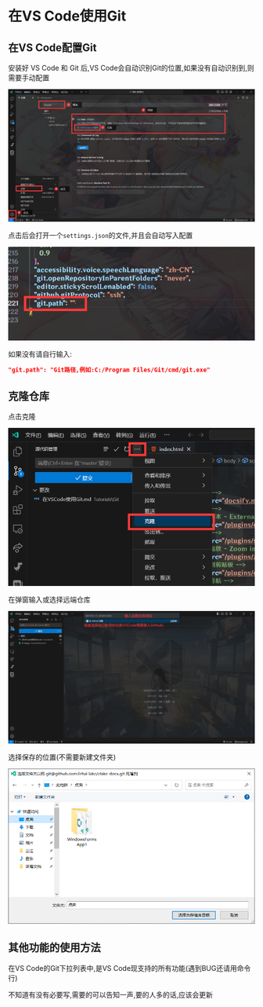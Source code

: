 # 在VS Code使用Git

## 在VS Code配置Git

安装好 VS Code 和 Git 后,VS Code会自动识别Git的位置,如果没有自动识别到,则需要手动配置

![b38460634ba1da9b8124ef4e2cfae3c293b66e0e](Assets/b38460634ba1da9b8124ef4e2cfae3c293b66e0e.png)

点击后会打开一个`settings.json`的文件,并且会自动写入配置

![e46cd214fddec58703ed0a3b56344a1811cc5140](Assets/e46cd214fddec58703ed0a3b56344a1811cc5140.png)

如果没有请自行输入:

```json
"git.path": "Git路径,例如:C:/Program Files/Git/cmd/git.exe"
```

## 克隆仓库

点击克隆

![106d0fa1d5d7989a0ceeaba1bcdc3392a7e17d53](Assets/106d0fa1d5d7989a0ceeaba1bcdc3392a7e17d53.png)

在弹窗输入或选择远端仓库

![9279877deef39a9262880dea1dd2bb71f9efd0b9](Assets/9279877deef39a9262880dea1dd2bb71f9efd0b9.png)

选择保存的位置(不需要新建文件夹)

![e43c1f0b65e91af6f6fc18ce3eddc40cecffc1f2](Assets/e43c1f0b65e91af6f6fc18ce3eddc40cecffc1f2.png)

## 其他功能的使用方法

在VS Code的Git下拉列表中,是VS Code现支持的所有功能(遇到BUG还请用命令行)

不知道有没有必要写,需要的可以告知一声,要的人多的话,应该会更新
